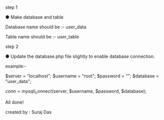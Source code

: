step 1 

● Make database and table

   Database name should be :- user_data
  
   Table name should be :- user_table



step 2 

● Update the database.php file slightly to enable database connection.

example:-

$server = "localhost";
$username = "root";
$password = "";
$database = "user_data";

$conn = mysqli_connect($server, $username, $password, $database);

All done!



created by : Suraj Das


